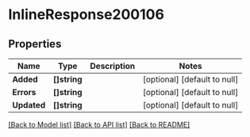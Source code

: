 # InlineResponse200106

## Properties
Name | Type | Description | Notes
------------ | ------------- | ------------- | -------------
**Added** | **[]string** |  | [optional] [default to null]
**Errors** | **[]string** |  | [optional] [default to null]
**Updated** | **[]string** |  | [optional] [default to null]

[[Back to Model list]](../README.md#documentation-for-models) [[Back to API list]](../README.md#documentation-for-api-endpoints) [[Back to README]](../README.md)

